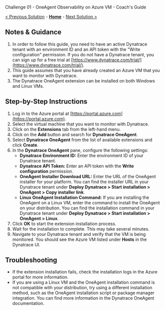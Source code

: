 Challenge 01 - OneAgent Observability on Azure VM - Coach's Guide 

[< Previous Solution](./Challenge-00.md) - **[Home](../README.md)** - [Next Solution >](./Challenge-02.md)

## Notes & Guidance

1. In order to follow this guide, you need to have an active Dynatrace tenant with an environment ID and an API token with the "Write configuration" permission. If you do not have a Dynatrace tenant, you can sign up for a free trial at [https://www.dynatrace.com/trial/](https://www.dynatrace.com/trial/).
2. This guide assumes that you have already created an Azure VM that you want to monitor with Dynatrace.
3. The Dynatrace OneAgent extension can be installed on both Windows and Linux VMs.

## Step-by-Step Instructions

1. Log in to the Azure portal at [https://portal.azure.com](https://portal.azure.com).
2. Select the virtual machine that you want to monitor with Dynatrace.
3. Click on the **Extensions** tab from the left-hand menu.
4. Click on the **Add** button and search for **Dynatrace OneAgent**.
5. Select **Dynatrace OneAgent** from the list of available extensions and click **Create**.
6. In the **Dynatrace OneAgent** pane, configure the following settings:
   - **Dynatrace Environment ID:** Enter the environment ID of your Dynatrace tenant.
   - **Dynatrace API Token:** Enter an API token with the **Write configuration** permission.
   - **OneAgent Installer Download URL:** Enter the URL of the OneAgent installer for your platform. You can find the installer URL in your Dynatrace tenant under **Deploy Dynatrace > Start installation > OneAgent > Copy installer link**.
   - **Linux OneAgent Installation Command:** If you are installing the OneAgent on a Linux VM, enter the command to install the OneAgent on your distribution. You can find the installation command in your Dynatrace tenant under **Deploy Dynatrace > Start installation > OneAgent > Linux**.
7. Click **OK** to start the extension installation process.
8. Wait for the installation to complete. This may take several minutes.
9. Navigate to your Dynatrace tenant and verify that the VM is being monitored. You should see the Azure VM listed under **Hosts** in the Dynatrace UI.

## Troubleshooting

- If the extension installation fails, check the installation logs in the Azure portal for more information.
- If you are using a Linux VM and the OneAgent installation command is not compatible with your distribution, try using a different installation method, such as the OneAgent installation script or package manager integration. You can find more information in the Dynatrace OneAgent documentation.